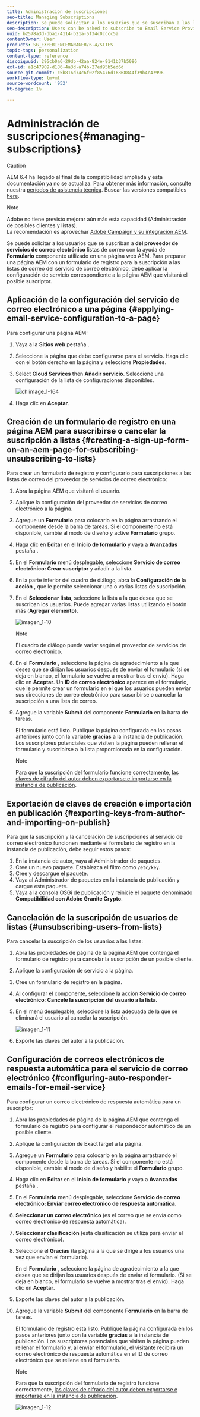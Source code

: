 ```yaml
---
title: Administración de suscripciones
seo-title: Managing Subscriptions
description: Se puede solicitar a los usuarios que se suscriban a las listas de correo del proveedor de servicios de correo electrónico mediante el componente Formulario que se utiliza en una página web AEM. Para preparar una página AEM con un formulario de registro para la suscripción a las listas de correo del servicio de correo electrónico, debe aplicar la configuración de servicio correspondiente a la página AEM que visitará el posible suscriptor.
seo-description: Users can be asked to subscribe to Email Service Provider's mailing lists with the help of the Form component used on an AEM web page. To prepare an AEM page with a sign-up form for subscription to your e-mail service mailing lists, you must apply the corresponding service configuration to the AEM page that the potential subscriber will visit.
uuid: b2578a3d-dba1-4114-b21a-5f34c0cccc5a
contentOwner: User
products: SG_EXPERIENCEMANAGER/6.4/SITES
topic-tags: personalization
content-type: reference
discoiquuid: 295cb0a6-29db-42aa-824e-9141b37b5086
exl-id: a1c47909-d186-4a3d-a74b-27ed95b5ed6d
source-git-commit: c5b816d74c6f02f85476d16868844f39b4c47996
workflow-type: tm+mt
source-wordcount: '952'
ht-degree: 1%

---
```


# Administración de suscripciones{#managing-subscriptions}

>[!CAUTION]
>
>AEM 6.4 ha llegado al final de la compatibilidad ampliada y esta documentación ya no se actualiza. Para obtener más información, consulte nuestra [períodos de asistencia técnica](https://helpx.adobe.com/es/support/programs/eol-matrix.html). Buscar las versiones compatibles [here](https://experienceleague.adobe.com/docs/).

>[!NOTE]
>
>Adobe no tiene previsto mejorar aún más esta capacidad (Administración de posibles clientes y listas).\
>La recomendación es aprovechar [Adobe Campaign y su integración AEM](/help/sites-administering/campaign.md).

Se puede solicitar a los usuarios que se suscriban a **del proveedor de servicios de correo electrónico** listas de correo con la ayuda de **Formulario** componente utilizado en una página web AEM. Para preparar una página AEM con un formulario de registro para la suscripción a las listas de correo del servicio de correo electrónico, debe aplicar la configuración de servicio correspondiente a la página AEM que visitará el posible suscriptor.

## Aplicación de la configuración del servicio de correo electrónico a una página {#applying-email-service-configuration-to-a-page}

Para configurar una página AEM:

1. Vaya a la **Sitios web** pestaña .
1. Seleccione la página que debe configurarse para el servicio. Haga clic con el botón derecho en la página y seleccione **Propiedades**.

1. Select **Cloud Services** then **Añadir servicio**. Seleccione una configuración de la lista de configuraciones disponibles.

   ![chlimage_1-164](assets/chlimage_1-164.png)

1. Haga clic en **Aceptar**.

## Creación de un formulario de registro en una página AEM para suscribirse o cancelar la suscripción a listas {#creating-a-sign-up-form-on-an-aem-page-for-subscribing-unsubscribing-to-lists}

Para crear un formulario de registro y configurarlo para suscripciones a las listas de correo del proveedor de servicios de correo electrónico:

1. Abra la página AEM que visitará el usuario.
1. Aplique la configuración del proveedor de servicios de correo electrónico a la página.

1. Agregue un **Formulario** para colocarlo en la página arrastrando el componente desde la barra de tareas. Si el componente no está disponible, cambie al modo de diseño y active **Formulario** grupo.
1. Haga clic en **Editar** en el **Inicio de formulario** y vaya a **Avanzadas** pestaña .
1. En el **Formulario** menú desplegable, seleccione **Servicio de correo electrónico: Crear suscriptor** y añadir a la lista.
1. En la parte inferior del cuadro de diálogo, abra la **Configuración de la acción** , que le permite seleccionar una o varias listas de suscripción.
1. En el **Seleccionar lista**, seleccione la lista a la que desea que se suscriban los usuarios. Puede agregar varias listas utilizando el botón más (**Agregar elemento**).

   ![imagen_1-10](assets/chlimage_1-10.jpeg)

   >[!NOTE]
   >
   >El cuadro de diálogo puede variar según el proveedor de servicios de correo electrónico.

1. En el **Formulario** , seleccione la página de agradecimiento a la que desea que se dirijan los usuarios después de enviar el formulario (si se deja en blanco, el formulario se vuelve a mostrar tras el envío). Haga clic en **Aceptar**. Un **ID de correo electrónico** aparece en el formulario, que le permite crear un formulario en el que los usuarios pueden enviar sus direcciones de correo electrónico para suscribirse o cancelar la suscripción a una lista de correo.
1. Agregue la variable **Submit** del componente **Formulario** en la barra de tareas.

   El formulario está listo. Publique la página configurada en los pasos anteriores junto con la variable **gracias** a la instancia de publicación. Los suscriptores potenciales que visiten la página pueden rellenar el formulario y suscribirse a la lista proporcionada en la configuración.

   >[!NOTE]
   >
   >Para que la suscripción del formulario funcione correctamente, [las claves de cifrado del autor deben exportarse e importarse en la instancia de publicación](#exporting-keys-from-author-and-importing-on-publish).

## Exportación de claves de creación e importación en publicación {#exporting-keys-from-author-and-importing-on-publish}

Para que la suscripción y la cancelación de suscripciones al servicio de correo electrónico funcionen mediante el formulario de registro en la instancia de publicación, debe seguir estos pasos:

1. En la instancia de autor, vaya al Administrador de paquetes.
1. Cree un nuevo paquete. Establezca el filtro como `/etc/key`.
1. Cree y descargue el paquete.
1. Vaya al Administrador de paquetes en la instancia de publicación y cargue este paquete.
1. Vaya a la consola OSGi de publicación y reinicie el paquete denominado **Compatibilidad con Adobe Granite Crypto**.

## Cancelación de la suscripción de usuarios de listas {#unsubscribing-users-from-lists}

Para cancelar la suscripción de los usuarios a las listas:

1. Abra las propiedades de página de la página AEM que contenga el formulario de registro para cancelar la suscripción de un posible cliente.
1. Aplique la configuración de servicio a la página.
1. Cree un formulario de registro en la página.
1. Al configurar el componente, seleccione la acción **Servicio de correo electrónico**: **Cancele la suscripción del usuario a la lista.**
1. En el menú desplegable, seleccione la lista adecuada de la que se eliminará el usuario al cancelar la suscripción.

   ![imagen_1-11](assets/chlimage_1-11.jpeg)

1. Exporte las claves del autor a la publicación.

## Configuración de correos electrónicos de respuesta automática para el servicio de correo electrónico {#configuring-auto-responder-emails-for-email-service}

Para configurar un correo electrónico de respuesta automática para un suscriptor:

1. Abra las propiedades de página de la página AEM que contenga el formulario de registro para configurar el respondedor automático de un posible cliente.
1. Aplique la configuración de ExactTarget a la página.

1. Agregue un **Formulario** para colocarlo en la página arrastrando el componente desde la barra de tareas. Si el componente no está disponible, cambie al modo de diseño y habilite el **Formulario** grupo.
1. Haga clic en **Editar** en el **Inicio de formulario** y vaya a **Avanzadas** pestaña .
1. En el **Formulario** menú desplegable, seleccione **Servicio de correo electrónico: Enviar correo electrónico de respuesta automática.**
1. **Seleccionar un correo electrónico** (es el correo que se envía como correo electrónico de respuesta automática).

1. **Seleccionar clasificación** (esta clasificación se utiliza para enviar el correo electrónico).
1. Seleccione el **Gracias** (la página a la que se dirige a los usuarios una vez que envían el formulario).

   En el **Formulario** , seleccione la página de agradecimiento a la que desea que se dirijan los usuarios después de enviar el formulario. (Si se deja en blanco, el formulario se vuelve a mostrar tras el envío). Haga clic en **Aceptar**.

1. Exporte las claves del autor a la publicación.
1. Agregue la variable **Submit** del componente **Formulario** en la barra de tareas.

   El formulario de registro está listo. Publique la página configurada en los pasos anteriores junto con la variable **gracias** a la instancia de publicación. Los suscriptores potenciales que visiten la página pueden rellenar el formulario y, al enviar el formulario, el visitante recibirá un correo electrónico de respuesta automática en el ID de correo electrónico que se rellene en el formulario.

   >[!NOTE]
   >
   >Para que la suscripción del formulario de registro funcione correctamente, [las claves de cifrado del autor deben exportarse e importarse en la instancia de publicación](#exporting-keys-from-author-and-importing-on-publish).

   ![imagen_1-12](assets/chlimage_1-12.jpeg)
